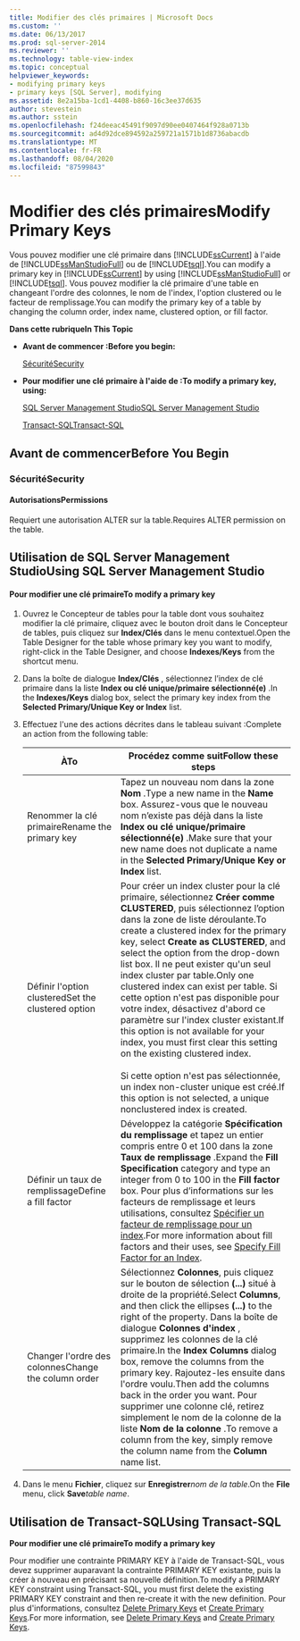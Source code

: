 ```yaml
---
title: Modifier des clés primaires | Microsoft Docs
ms.custom: ''
ms.date: 06/13/2017
ms.prod: sql-server-2014
ms.reviewer: ''
ms.technology: table-view-index
ms.topic: conceptual
helpviewer_keywords:
- modifying primary keys
- primary keys [SQL Server], modifying
ms.assetid: 8e2a15ba-1cd1-4408-b860-16c3ee37d635
author: stevestein
ms.author: sstein
ms.openlocfilehash: f24deeac45491f9097d90ee0407464f928a0713b
ms.sourcegitcommit: ad4d92dce894592a259721a1571b1d8736abacdb
ms.translationtype: MT
ms.contentlocale: fr-FR
ms.lasthandoff: 08/04/2020
ms.locfileid: "87599843"
---
```

# <a name="modify-primary-keys"></a><span data-ttu-id="7e663-102">Modifier des clés primaires</span><span class="sxs-lookup"><span data-stu-id="7e663-102">Modify Primary Keys</span></span>
  <span data-ttu-id="7e663-103">Vous pouvez modifier une clé primaire dans [!INCLUDE[ssCurrent](../../includes/sscurrent-md.md)] à l'aide de [!INCLUDE[ssManStudioFull](../../includes/ssmanstudiofull-md.md)] ou de [!INCLUDE[tsql](../../includes/tsql-md.md)].</span><span class="sxs-lookup"><span data-stu-id="7e663-103">You can modify a primary key in [!INCLUDE[ssCurrent](../../includes/sscurrent-md.md)] by using [!INCLUDE[ssManStudioFull](../../includes/ssmanstudiofull-md.md)] or [!INCLUDE[tsql](../../includes/tsql-md.md)].</span></span> <span data-ttu-id="7e663-104">Vous pouvez modifier la clé primaire d'une table en changeant l'ordre des colonnes, le nom de l'index, l'option clustered ou le facteur de remplissage.</span><span class="sxs-lookup"><span data-stu-id="7e663-104">You can modify the primary key of a table by changing the column order, index name, clustered option, or fill factor.</span></span>  
  
 <span data-ttu-id="7e663-105">**Dans cette rubrique**</span><span class="sxs-lookup"><span data-stu-id="7e663-105">**In This Topic**</span></span>  
  
-   <span data-ttu-id="7e663-106">**Avant de commencer :**</span><span class="sxs-lookup"><span data-stu-id="7e663-106">**Before you begin:**</span></span>  
  
     [<span data-ttu-id="7e663-107">Sécurité</span><span class="sxs-lookup"><span data-stu-id="7e663-107">Security</span></span>](#Security)  
  
-   <span data-ttu-id="7e663-108">**Pour modifier une clé primaire à l'aide de :**</span><span class="sxs-lookup"><span data-stu-id="7e663-108">**To modify a primary key, using:**</span></span>  
  
     [<span data-ttu-id="7e663-109">SQL Server Management Studio</span><span class="sxs-lookup"><span data-stu-id="7e663-109">SQL Server Management Studio</span></span>](#SSMSProcedure)  
  
     [<span data-ttu-id="7e663-110">Transact-SQL</span><span class="sxs-lookup"><span data-stu-id="7e663-110">Transact-SQL</span></span>](#TsqlProcedure)  
  
##  <a name="before-you-begin"></a><a name="BeforeYouBegin"></a> <span data-ttu-id="7e663-111">Avant de commencer</span><span class="sxs-lookup"><span data-stu-id="7e663-111">Before You Begin</span></span>  
  
###  <a name="security"></a><a name="Security"></a> <span data-ttu-id="7e663-112">Sécurité</span><span class="sxs-lookup"><span data-stu-id="7e663-112">Security</span></span>  
  
####  <a name="permissions"></a><a name="Permissions"></a> <span data-ttu-id="7e663-113">Autorisations</span><span class="sxs-lookup"><span data-stu-id="7e663-113">Permissions</span></span>  
 <span data-ttu-id="7e663-114">Requiert une autorisation ALTER sur la table.</span><span class="sxs-lookup"><span data-stu-id="7e663-114">Requires ALTER permission on the table.</span></span>  
  
##  <a name="using-sql-server-management-studio"></a><a name="SSMSProcedure"></a> <span data-ttu-id="7e663-115">Utilisation de SQL Server Management Studio</span><span class="sxs-lookup"><span data-stu-id="7e663-115">Using SQL Server Management Studio</span></span>  
  
#### <a name="to-modify-a-primary-key"></a><span data-ttu-id="7e663-116">Pour modifier une clé primaire</span><span class="sxs-lookup"><span data-stu-id="7e663-116">To modify a primary key</span></span>  
  
1.  <span data-ttu-id="7e663-117">Ouvrez le Concepteur de tables pour la table dont vous souhaitez modifier la clé primaire, cliquez avec le bouton droit dans le Concepteur de tables, puis cliquez sur **Index/Clés** dans le menu contextuel.</span><span class="sxs-lookup"><span data-stu-id="7e663-117">Open the Table Designer for the table whose primary key you want to modify, right-click in the Table Designer, and choose **Indexes/Keys** from the shortcut menu.</span></span>  
  
2.  <span data-ttu-id="7e663-118">Dans la boîte de dialogue **Index/Clés** , sélectionnez l’index de clé primaire dans la liste **Index ou clé unique/primaire sélectionné(e)** .</span><span class="sxs-lookup"><span data-stu-id="7e663-118">In the **Indexes/Keys** dialog box, select the primary key index from the **Selected Primary/Unique Key or Index** list.</span></span>  
  
3.  <span data-ttu-id="7e663-119">Effectuez l'une des actions décrites dans le tableau suivant :</span><span class="sxs-lookup"><span data-stu-id="7e663-119">Complete an action from the following table:</span></span>  
  
    |<span data-ttu-id="7e663-120">À</span><span class="sxs-lookup"><span data-stu-id="7e663-120">To</span></span>|<span data-ttu-id="7e663-121">Procédez comme suit</span><span class="sxs-lookup"><span data-stu-id="7e663-121">Follow these steps</span></span>|  
    |--------|------------------------|  
    |<span data-ttu-id="7e663-122">Renommer la clé primaire</span><span class="sxs-lookup"><span data-stu-id="7e663-122">Rename the primary key</span></span>|<span data-ttu-id="7e663-123">Tapez un nouveau nom dans la zone **Nom** .</span><span class="sxs-lookup"><span data-stu-id="7e663-123">Type a new name in the **Name** box.</span></span> <span data-ttu-id="7e663-124">Assurez-vous que le nouveau nom n’existe pas déjà dans la liste **Index ou clé unique/primaire sélectionné(e)** .</span><span class="sxs-lookup"><span data-stu-id="7e663-124">Make sure that your new name does not duplicate a name in the **Selected Primary/Unique Key or Index** list.</span></span>|  
    |<span data-ttu-id="7e663-125">Définir l'option clustered</span><span class="sxs-lookup"><span data-stu-id="7e663-125">Set the clustered option</span></span>|<span data-ttu-id="7e663-126">Pour créer un index cluster pour la clé primaire, sélectionnez **Créer comme CLUSTERED**, puis sélectionnez l’option dans la zone de liste déroulante.</span><span class="sxs-lookup"><span data-stu-id="7e663-126">To create a clustered index for the primary key, select **Create as CLUSTERED**, and select the option from the drop-down list box.</span></span> <span data-ttu-id="7e663-127">Il ne peut exister qu'un seul index cluster par table.</span><span class="sxs-lookup"><span data-stu-id="7e663-127">Only one clustered index can exist per table.</span></span> <span data-ttu-id="7e663-128">Si cette option n'est pas disponible pour votre index, désactivez d'abord ce paramètre sur l'index cluster existant.</span><span class="sxs-lookup"><span data-stu-id="7e663-128">If this option is not available for your index, you must first clear this setting on the existing clustered index.</span></span><br /><br /> <span data-ttu-id="7e663-129">Si cette option n'est pas sélectionnée, un index non-cluster unique est créé.</span><span class="sxs-lookup"><span data-stu-id="7e663-129">If this option is not selected, a unique nonclustered index is created.</span></span>|  
    |<span data-ttu-id="7e663-130">Définir un taux de remplissage</span><span class="sxs-lookup"><span data-stu-id="7e663-130">Define a fill factor</span></span>|<span data-ttu-id="7e663-131">Développez la catégorie **Spécification du remplissage** et tapez un entier compris entre 0 et 100 dans la zone **Taux de remplissage** .</span><span class="sxs-lookup"><span data-stu-id="7e663-131">Expand the **Fill Specification** category and type an integer from 0 to 100 in the **Fill factor** box.</span></span> <span data-ttu-id="7e663-132">Pour plus d’informations sur les facteurs de remplissage et leurs utilisations, consultez [Spécifier un facteur de remplissage pour un index](../indexes/specify-fill-factor-for-an-index.md).</span><span class="sxs-lookup"><span data-stu-id="7e663-132">For more information about fill factors and their uses, see [Specify Fill Factor for an Index](../indexes/specify-fill-factor-for-an-index.md).</span></span>|  
    |<span data-ttu-id="7e663-133">Changer l'ordre des colonnes</span><span class="sxs-lookup"><span data-stu-id="7e663-133">Change the column order</span></span>|<span data-ttu-id="7e663-134">Sélectionnez **Colonnes**, puis cliquez sur le bouton de sélection **(...)** situé à droite de la propriété.</span><span class="sxs-lookup"><span data-stu-id="7e663-134">Select **Columns**, and then click the ellipses **(...)** to the right of the property.</span></span> <span data-ttu-id="7e663-135">Dans la boîte de dialogue  **Colonnes d'index** , supprimez les colonnes de la clé primaire.</span><span class="sxs-lookup"><span data-stu-id="7e663-135">In the  **Index Columns** dialog box, remove the columns from the primary key.</span></span> <span data-ttu-id="7e663-136">Rajoutez-les ensuite dans l'ordre voulu.</span><span class="sxs-lookup"><span data-stu-id="7e663-136">Then add the columns back in the order you want.</span></span> <span data-ttu-id="7e663-137">Pour supprimer une colonne clé, retirez simplement le nom de la colonne de la liste **Nom de la colonne** .</span><span class="sxs-lookup"><span data-stu-id="7e663-137">To remove a column from the key, simply remove the column name from the **Column** name list.</span></span>|  
  
4.  <span data-ttu-id="7e663-138">Dans le menu **Fichier**, cliquez sur **Enregistrer**_nom de la table_.</span><span class="sxs-lookup"><span data-stu-id="7e663-138">On the **File** menu, click **Save**_table name_.</span></span>  
  
##  <a name="using-transact-sql"></a><a name="TsqlProcedure"></a> <span data-ttu-id="7e663-139">Utilisation de Transact-SQL</span><span class="sxs-lookup"><span data-stu-id="7e663-139">Using Transact-SQL</span></span>  
 <span data-ttu-id="7e663-140">**Pour modifier une clé primaire**</span><span class="sxs-lookup"><span data-stu-id="7e663-140">**To modify a primary key**</span></span>  
  
 <span data-ttu-id="7e663-141">Pour modifier une contrainte PRIMARY KEY à l'aide de Transact-SQL, vous devez supprimer auparavant la contrainte PRIMARY KEY existante, puis la créer à nouveau en précisant sa nouvelle définition.</span><span class="sxs-lookup"><span data-stu-id="7e663-141">To modify a PRIMARY KEY constraint using Transact-SQL, you must first delete the existing PRIMARY KEY constraint and then re-create it with the new definition.</span></span> <span data-ttu-id="7e663-142">Pour plus d'informations, consultez [Delete Primary Keys](delete-primary-keys.md) et [Create Primary Keys](create-primary-keys.md).</span><span class="sxs-lookup"><span data-stu-id="7e663-142">For more information, see [Delete Primary Keys](delete-primary-keys.md) and [Create Primary Keys](create-primary-keys.md).</span></span>  
  
###  <a name="TsqlExample"></a>  
